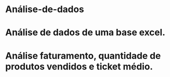 # Análise-de-dados
# Análise de dados de uma base excel.
# Análise faturamento, quantidade de produtos vendidos e ticket médio.
